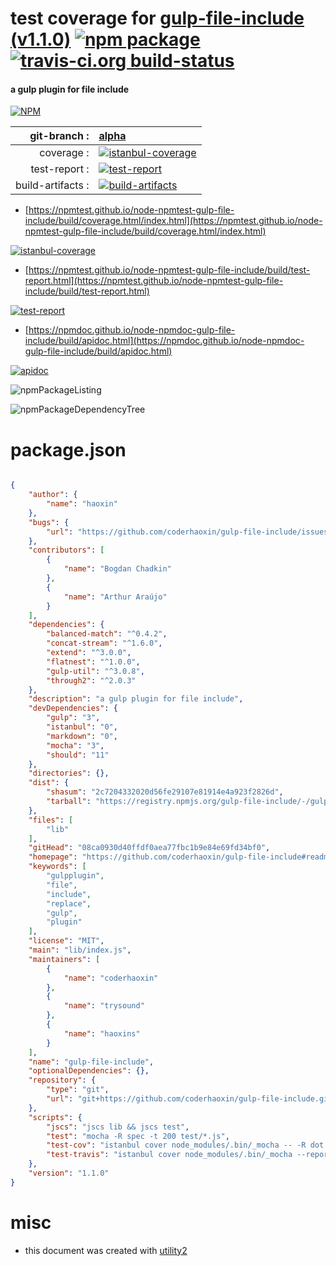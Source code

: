 # test coverage for  [gulp-file-include (v1.1.0)](https://github.com/coderhaoxin/gulp-file-include#readme)  [![npm package](https://img.shields.io/npm/v/npmtest-gulp-file-include.svg?style=flat-square)](https://www.npmjs.org/package/npmtest-gulp-file-include) [![travis-ci.org build-status](https://api.travis-ci.org/npmtest/node-npmtest-gulp-file-include.svg)](https://travis-ci.org/npmtest/node-npmtest-gulp-file-include)
#### a gulp plugin for file include

[![NPM](https://nodei.co/npm/gulp-file-include.png?downloads=true&downloadRank=true&stars=true)](https://www.npmjs.com/package/gulp-file-include)

| git-branch : | [alpha](https://github.com/npmtest/node-npmtest-gulp-file-include/tree/alpha)|
|--:|:--|
| coverage : | [![istanbul-coverage](https://npmtest.github.io/node-npmtest-gulp-file-include/build/coverage.badge.svg)](https://npmtest.github.io/node-npmtest-gulp-file-include/build/coverage.html/index.html)|
| test-report : | [![test-report](https://npmtest.github.io/node-npmtest-gulp-file-include/build/test-report.badge.svg)](https://npmtest.github.io/node-npmtest-gulp-file-include/build/test-report.html)|
| build-artifacts : | [![build-artifacts](https://npmtest.github.io/node-npmtest-gulp-file-include/glyphicons_144_folder_open.png)](https://github.com/npmtest/node-npmtest-gulp-file-include/tree/gh-pages/build)|

- [https://npmtest.github.io/node-npmtest-gulp-file-include/build/coverage.html/index.html](https://npmtest.github.io/node-npmtest-gulp-file-include/build/coverage.html/index.html)

[![istanbul-coverage](https://npmtest.github.io/node-npmtest-gulp-file-include/build/screenCapture.buildCi.browser.%252Ftmp%252Fbuild%252Fcoverage.lib.html.png)](https://npmtest.github.io/node-npmtest-gulp-file-include/build/coverage.html/index.html)

- [https://npmtest.github.io/node-npmtest-gulp-file-include/build/test-report.html](https://npmtest.github.io/node-npmtest-gulp-file-include/build/test-report.html)

[![test-report](https://npmtest.github.io/node-npmtest-gulp-file-include/build/screenCapture.buildCi.browser.%252Ftmp%252Fbuild%252Ftest-report.html.png)](https://npmtest.github.io/node-npmtest-gulp-file-include/build/test-report.html)

- [https://npmdoc.github.io/node-npmdoc-gulp-file-include/build/apidoc.html](https://npmdoc.github.io/node-npmdoc-gulp-file-include/build/apidoc.html)

[![apidoc](https://npmdoc.github.io/node-npmdoc-gulp-file-include/build/screenCapture.buildCi.browser.%252Ftmp%252Fbuild%252Fapidoc.html.png)](https://npmdoc.github.io/node-npmdoc-gulp-file-include/build/apidoc.html)

![npmPackageListing](https://npmtest.github.io/node-npmtest-gulp-file-include/build/screenCapture.npmPackageListing.svg)

![npmPackageDependencyTree](https://npmtest.github.io/node-npmtest-gulp-file-include/build/screenCapture.npmPackageDependencyTree.svg)



# package.json

```json

{
    "author": {
        "name": "haoxin"
    },
    "bugs": {
        "url": "https://github.com/coderhaoxin/gulp-file-include/issues"
    },
    "contributors": [
        {
            "name": "Bogdan Chadkin"
        },
        {
            "name": "Arthur Araújo"
        }
    ],
    "dependencies": {
        "balanced-match": "^0.4.2",
        "concat-stream": "^1.6.0",
        "extend": "^3.0.0",
        "flatnest": "^1.0.0",
        "gulp-util": "^3.0.8",
        "through2": "^2.0.3"
    },
    "description": "a gulp plugin for file include",
    "devDependencies": {
        "gulp": "3",
        "istanbul": "0",
        "markdown": "0",
        "mocha": "3",
        "should": "11"
    },
    "directories": {},
    "dist": {
        "shasum": "2c7204332020d56fe29107e81914e4a923f2826d",
        "tarball": "https://registry.npmjs.org/gulp-file-include/-/gulp-file-include-1.1.0.tgz"
    },
    "files": [
        "lib"
    ],
    "gitHead": "08ca0930d40ffdf0aea77fbc1b9e84e69fd34bf0",
    "homepage": "https://github.com/coderhaoxin/gulp-file-include#readme",
    "keywords": [
        "gulpplugin",
        "file",
        "include",
        "replace",
        "gulp",
        "plugin"
    ],
    "license": "MIT",
    "main": "lib/index.js",
    "maintainers": [
        {
            "name": "coderhaoxin"
        },
        {
            "name": "trysound"
        },
        {
            "name": "haoxins"
        }
    ],
    "name": "gulp-file-include",
    "optionalDependencies": {},
    "repository": {
        "type": "git",
        "url": "git+https://github.com/coderhaoxin/gulp-file-include.git"
    },
    "scripts": {
        "jscs": "jscs lib && jscs test",
        "test": "mocha -R spec -t 200 test/*.js",
        "test-cov": "istanbul cover node_modules/.bin/_mocha -- -R dot -t 200 test/*.js",
        "test-travis": "istanbul cover node_modules/.bin/_mocha --report lcovonly -- -R dot -t 200 test/*.js"
    },
    "version": "1.1.0"
}
```



# misc
- this document was created with [utility2](https://github.com/kaizhu256/node-utility2)
